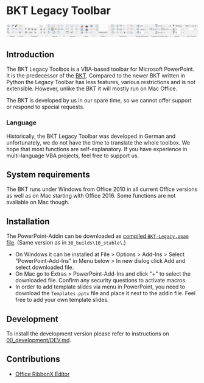 # BKT Legacy Toolbar

<img src="00_documentation/screenshot-legacy.png">

## Introduction

The BKT Legacy Toolbox is a VBA-based toolbar for Microsoft PowerPoint. It is the predecessor of the [BKT](https://github.com/pyro-team/bkt-toolbox/). Compared to the newer BKT written in Python the Legacy Toolbar has less features, various restrictions and is not extensible. However, unlike the BKT it will mostly run on Mac Office.

The BKT is developed by us in our spare time, so we cannot offer support or respond to special requests.

### Language

Historically, the BKT Legacy Toolbar was developed in German and unfortunately, we do not have the time to translate the whole toolbox. We hope that most functions are self-explanatory. If you have experience in multi-language VBA projects, feel free to support us.

## System requirements

The BKT runs under Windows from Office 2010 in all current Office versions as well as on Mac starting with Office 2016. Some functions are not available on Mac though.

## Installation

The PowerPoint-Addin can be downloaded as [compiled `BKT-Legacy.ppam` file](https://github.com/pyro-team/bkt-legacy/releases/latest). (Same version as in `30_builds\10_stable\`.)

* On Windows it can be installed at File > Options > Add-Ins > Select "PowerPoint-Add-Ins" in Menu below > In new dialog click Add and select downloaded file.
* On Mac go to Extras > PowerPoint-Add-Ins and click "+" to select the downloaded file. Confirm any security questions to activate macros.
* In order to add template slides via menu in PowerPoint, you need to download the `Templates.pptx` file and place it next to the addin file. Feel free to add your own template slides.

## Development

To install the development version please refer to instructions on [00_development/DEV.md](00_development/DEV.md).

## Contributions

 * [Office RibbonX Editor](https://github.com/fernandreu/office-ribbonx-editor)
